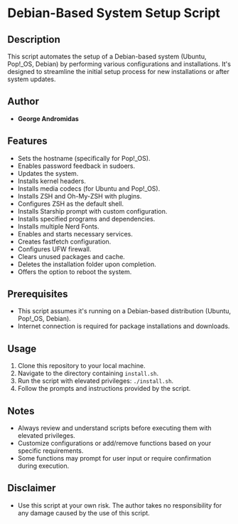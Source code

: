 # Debian-Based System Setup Script

## Description
This script automates the setup of a Debian-based system (Ubuntu, Pop!_OS, Debian) by performing various configurations and installations. It's designed to streamline the initial setup process for new installations or after system updates.

## Author
- **George Andromidas**

## Features
- Sets the hostname (specifically for Pop!_OS).
- Enables password feedback in sudoers.
- Updates the system.
- Installs kernel headers.
- Installs media codecs (for Ubuntu and Pop!_OS).
- Installs ZSH and Oh-My-ZSH with plugins.
- Configures ZSH as the default shell.
- Installs Starship prompt with custom configuration.
- Installs specified programs and dependencies.
- Installs multiple Nerd Fonts.
- Enables and starts necessary services.
- Creates fastfetch configuration.
- Configures UFW firewall.
- Clears unused packages and cache.
- Deletes the installation folder upon completion.
- Offers the option to reboot the system.

## Prerequisites
- This script assumes it's running on a Debian-based distribution (Ubuntu, Pop!_OS, Debian).
- Internet connection is required for package installations and downloads.

## Usage
1. Clone this repository to your local machine.
2. Navigate to the directory containing `install.sh`.
3. Run the script with elevated privileges: `./install.sh`.
4. Follow the prompts and instructions provided by the script.

## Notes
- Always review and understand scripts before executing them with elevated privileges.
- Customize configurations or add/remove functions based on your specific requirements.
- Some functions may prompt for user input or require confirmation during execution.

## Disclaimer
- Use this script at your own risk. The author takes no responsibility for any damage caused by the use of this script.
